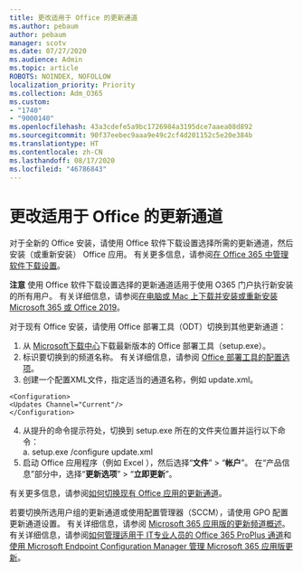 ```yaml
---
title: 更改适用于 Office 的更新通道
ms.author: pebaum
author: pebaum
manager: scotv
ms.date: 07/27/2020
ms.audience: Admin
ms.topic: article
ROBOTS: NOINDEX, NOFOLLOW
localization_priority: Priority
ms.collection: Adm_O365
ms.custom:
- "1740"
- "9000140"
ms.openlocfilehash: 43a3cdefe5a9bc1726984a3195dce7aaea08d892
ms.sourcegitcommit: 90f37eebec9aaa9e49c2cf4d201152c5e20e384b
ms.translationtype: HT
ms.contentlocale: zh-CN
ms.lasthandoff: 08/17/2020
ms.locfileid: "46786843"
---
```

# <a name="change-update-channels-for-office-apps"></a>更改适用于 Office 的更新通道

对于全新的 Office 安装，请使用 Office 软件下载设置选择所需的更新通道，然后安装（或重新安装） Office 应用。 有关更多信息，请参阅[在 Office 365 中管理软件下载设置](https://docs.microsoft.com/deployoffice/manage-software-download-settings-office-365)。 

**注意** 使用 Office 软件下载设置选择的更新通道适用于使用 O365 门户执行新安装的所有用户。 有关详细信息，请参阅[在电脑或 Mac 上下载并安装或重新安装 Microsoft 365 或 Office 2019](https://support.microsoft.com/office/download-and-install-or-reinstall-microsoft-365-or-office-2019-on-a-pc-or-mac-4414eaaf-0478-48be-9c42-23adc4716658)。   

对于现有 Office 安装，请使用 Office 部署工具（ODT）切换到其他更新通道：  

1. 从 [Microsoft下载中心](https://go.microsoft.com/fwlink/p/?LinkID=626065)下载最新版本的 Office 部署工具（setup.exe）。
2. 标识要切换到的频道名称。 有关详细信息，请参阅 [Office 部署工具的配置选项](https://docs.microsoft.com/DeployOffice/configuration-options-for-the-office-2016-deployment-tool#channel-attribute-part-of-add-element)。
3. 创建一个配置XML文件，指定适当的通道名称，例如 update.xml。  

`<Configuration>`<br>
`<Updates Channel="Current"/>`<br>
`</Configuration>`<br>

4. 从提升的命令提示符处，切换到 setup.exe 所在的文件夹位置并运行以下命令：  
    a. setup.exe /configure update.xml
5. 启动 Office 应用程序（例如 Excel ），然后选择“**文件**” > “**帐户**”。 在“产品信息”部分中，选择“**更新选项**” > “**立即更新**”。

有关更多信息，请参阅[如何切换现有 Office 应用的更新通道](https://support.microsoft.com/help/3185078/how-to-switch-from-semi-annual-channel-to-monthly-channel)。 

若要切换所选用户组的更新通道或使用配置管理器（SCCM），请使用 GPO 配置更新通道设置。 有关详细信息，请参阅 [Microsoft 365 应用版的更新频道概述](https://docs.microsoft.com/deployoffice/overview-update-channels#group-policy)。 有关详细信息，请参阅[如何管理适用于 IT专业人员的 Office 365 ProPlus 通道](https://techcommunity.microsoft.com/t5/office-365-blog/how-to-manage-office-365-proplus-channels-for-it-pros/ba-p/795813)和[使用 Microsoft Endpoint Configuration Manager 管理 Microsoft 365 应用版更新](https://docs.microsoft.com/deployoffice/manage-microsoft-365-apps-updates-configuration-manager)。